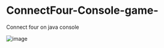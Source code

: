 # ConnectFour-Console-game-
Connect four on java console

![image](https://github.com/soybean15/ConnectFour-Console-game-/assets/75112014/68478624-a962-4293-bad4-634f680681de)
